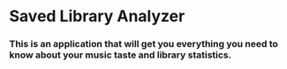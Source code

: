 # Saved Library Analyzer

### This is an application that will get you everything you need to know about your music taste and library statistics.
